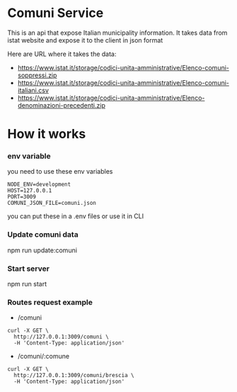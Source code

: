 # Comuni Service

This is an api that expose Italian municipality information.
It takes data from istat website and expose it to the client in json format

Here are URL where it takes the data:
- https://www.istat.it/storage/codici-unita-amministrative/Elenco-comuni-soppressi.zip
- https://www.istat.it/storage/codici-unita-amministrative/Elenco-comuni-italiani.csv
- https://www.istat.it/storage/codici-unita-amministrative/Elenco-denominazioni-precedenti.zip

# How it works

### env variable

you need to use these env variables

```
NODE_ENV=development
HOST=127.0.0.1
PORT=3009
COMUNI_JSON_FILE=comuni.json
```

you can put these in a .env files or use it in CLI

### Update comuni data

npm run update:comuni

### Start server

npm run start


### Routes request example

- /comuni
```
curl -X GET \
  http://127.0.0.1:3009/comuni \
  -H 'Content-Type: application/json'
```

- /comuni/:comune
```
curl -X GET \
  http://127.0.0.1:3009/comuni/brescia \
  -H 'Content-Type: application/json'
```
